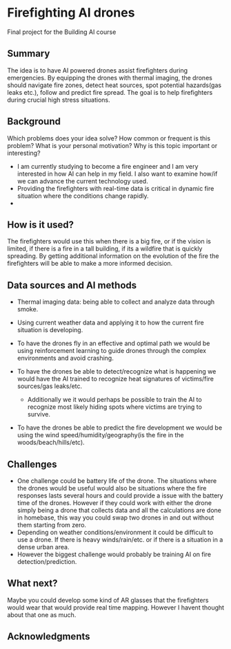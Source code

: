 # Firefighting AI drones

Final project for the Building AI course

## Summary

The idea is to have AI powered drones assist firefighters during emergencies. By equipping the drones with thermal imaging, the drones should navigate fire zones, detect heat sources, spot potential hazards(gas leaks etc.), follow and predict fire spread. The goal is to help firefighters during crucial high stress situations.


## Background

Which problems does your idea solve? How common or frequent is this problem? What is your personal motivation? Why is this topic important or interesting?

* I am currently studying to become a fire engineer and I am very interested in how AI can help in my field. I also want to examine how/if we can advance the current technology used.
* Providing the firefighters with real-time data is critical in dynamic fire situation where the conditions change rapidly.
* 

## How is it used?

The firefighters would use this when there is a big fire, or if the vision is limited, if there is a fire in a tall building, if its a wildfire that is quickly spreading. By getting additional information on the evolution of the fire the firefighters will be able to make a more informed decision. 




## Data sources and AI methods
* Thermal imaging data: being able to collect and analyze data through smoke.
* Using current weather data and applying it to how the current fire situation is developing.

* To have the drones fly in an effective and optimal path we would be using reinforcement learning to guide drones through the complex environments and avoid crashing.
* To have the drones be able to detect/recognize what is happening we would have the AI trained to recognize heat signatures of victims/fire sources/gas leaks/etc.
     * Additionally we it would perhaps be possible to train the AI to recognize most likely hiding spots where victims are trying to survive.
* To have the drones be able to predict the fire development we would be using the wind speed/humidity/geography(is the fire in the woods/beach/hills/etc).
## Challenges

* One challenge could be battery life of the drone. The situations where the drones would be useful would also be situations where the fire responses lasts several hours and could provide a issue with the battery time of the drones. However if they could work with either the drone simply being a drone that collects data and all the calculations are done in homebase, this way you could swap two drones in and out without them starting from zero.
* Depending on weather conditions/environment it could be difficult to use a drone. If there is heavy winds/rain/etc. or if there is a situation in a dense urban area.
* However the biggest challenge would probably be training AI on fire detection/prediction.  

## What next?

Maybe you could develop some kind of AR glasses that the firefighters would wear that would provide real time mapping. However I havent thought about that one as much.


## Acknowledgments

